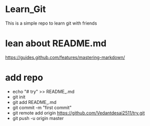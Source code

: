 # Learn_Git
This is a simple repo to learn git with friends

# lean about README.md

https://guides.github.com/features/mastering-markdown/

# add repo

* echo "# try" >> README_.md
* git init
* git add README_.md
* git commit -m "first commit"
* git remote add origin https://github.com/Vedantdesai2511/try.git
* git push -u origin master
